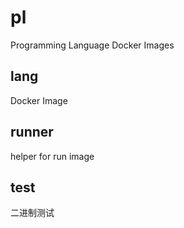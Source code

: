 # pl

Programming Language Docker Images

## lang

Docker Image

## runner

helper for run image

## test

二进制测试
